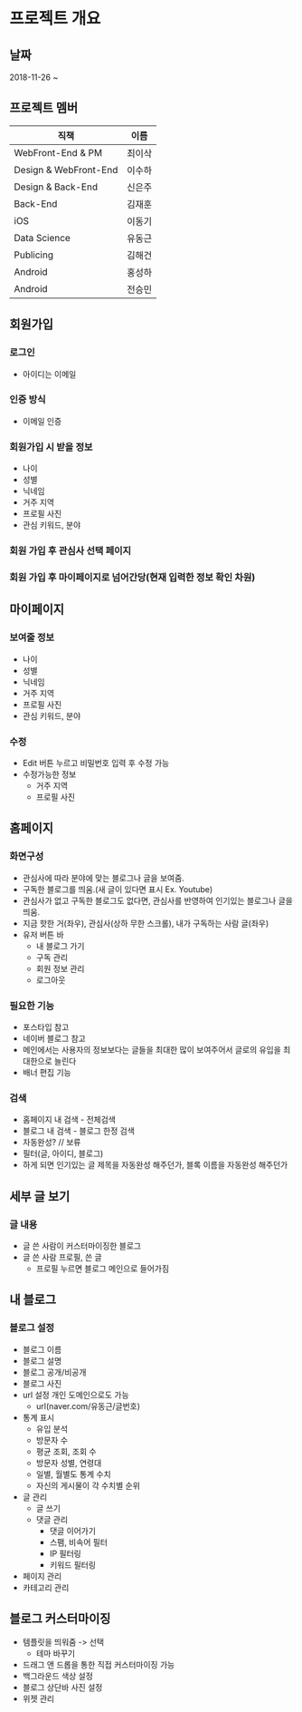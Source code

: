 #   프로젝트 개요

##  날짜
2018-11-26 ~ 

##  프로젝트 멤버
|          직책           |  이름  |
| ----------------------- | ----- |
| WebFront-End & PM       | 최이삭 |
| Design & WebFront-End   | 이수하 |
| Design & Back-End       | 신은주 | 
| Back-End                | 김재훈 |
| iOS                     | 이동기 | 
| Data Science            | 유동근 |
| Publicing               | 김해건 | 
| Android                 | 홍성하 | 
| Android                 | 전승민 |
 
##  회원가입
### 로그인
-   아이디는 이메일
### 인증 방식
-   이메일 인증
### 회원가입 시 받을 정보
-   나이
-   성별
-   닉네임
-   거주 지역
-   프로필 사진
-   관심 키워드, 분야
### 회원 가입 후 관심사 선택 페이지
### 회원 가입 후 마이페이지로 넘어간당(현재 입력한 정보 확인 차원)

##  마이페이지
### 보여줄 정보
-   나이
-   성별
-   닉네임
-   거주 지역
-   프로필 사진
-   관심 키워드, 분야
### 수정
-   Edit 버튼 누르고 비밀번호 입력 후 수정 가능
-   수정가능한 정보
    - 거주 지역
    - 프로필 사진

##  홈페이지
### 화면구성
-   관심사에 따라 분야에 맞는 블로그나 글을 보여줌.
-   구독한 블로그를 띄움.(새 글이 있다면 표시 Ex. Youtube)
-   관심사가 없고 구독한 블로그도 없다면, 관심사를 반영하여 인기있는 블로그나 글을 띄움.
-   지금 핫한 거(좌우), 관심사(상하 무한 스크롤), 내가 구독하는 사람 글(좌우)
-   유저 버튼 바
      - 내 블로그 가기
      - 구독 관리
      - 회원 정보 관리
      - 로그아웃
### 필요한 기능
-   포스타입 참고
-   네이버 블로그 참고
-   메인에서는 사용자의 정보보다는 글들을 최대한 많이 보여주어서 글로의 유입을 최대한으로 늘린다
-   배너 편집 기능
### 검색
-   홈페이지 내 검색 - 전체검색
-   블로그 내 검색 - 블로그 한정 검색
-   자동완성? // 보류
-   필터(글, 아이디, 블로그)
-   하게 되면 인기있는 글 제목을 자동완성 해주던가, 블록 이름을 자동완성 해주던가

##  세부 글 보기
### 글 내용
-   글 쓴 사람이 커스터마이징한 블로그
-   글 쓴 사람 프로필, 쓴 글
    - 프로필 누르면 블로그 메인으로 들어가짐

##  내 블로그
### 블로그 설정
-   블로그 이름 
-   블로그 설명
-   블로그 공개/비공개
-   블로그 사진
-   url 설정 개인 도메인으로도 가능
    - url(naver.com/유동근/글번호)
-   통계 표시
    - 유입 분석 
    - 방문자 수
    - 평균 조회, 조회 수
    - 방문자 성별, 연령대
    - 일별, 월별도 통계 수치
    - 자신의 게시물이 각 수치별 순위
-   글 관리
    - 글 쓰기
    - 댓글 관리
        - 댓글 이어가기
        - 스팸, 비속어 필터
        - IP 필터링
        - 키워드 필터링
-   페이지 관리
-   카테고리 관리

##  블로그 커스터마이징
-   템플릿을 띄워줌 -> 선택
    - 테마 바꾸기
-   드래그 앤 드롭을 통한 직접 커스터마이징 가능
-   백그라운드 색상 설정
-   블로그 상단바 사진 설정
-   위젯 관리
